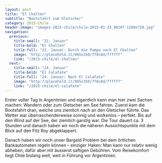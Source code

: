 ```yaml
---
layout: post
title: "El Chalten"
subtitle: "Bootsfahrt zum Gletscher"
category: 2015-Chile
header-image: "images-2015-chile/chile-2015-01-23_00107-1280x720.jpg"
navigation:
  previous:
    title-small: "22. Januar"
    title-bold: "El Chalten"
    title-full: "22. Januar: Durch die Pampa nach El Chalten"
    image: "http://placehold.it/965x350/7f8c8d/ffffff"
    link: "/2015-chile/el-chalten"
  next:
    title-small: "24. Januar"
    title-bold: "El Calafate"
    title-full: "24. Januar: Nach El Calafate"
    image: "http://placehold.it/965x350/7f8c8d/ffffff"
    link: "/2015-chile/el-calafate"
---
```

Erster voller Tag in Argentinien und eigentlich kann man hier zwei Sachen machen: Wandern oder zum Gletscher am See fahren. Zuerst kam die Bootsfahrt dran, welche uns ziemlich nach an den Gletscher führte. Das Wetter war überraschenderweise sonnig und wolkenlos – perfekt. Bis auf den Wind auf der See, der ziemlich garstig war. Die Tour dauert ca. 3 Stunden und danach haben wir noch die näheren Aussichtspunkte mit dem Blick auf den Fitz Roy abgeklappert. 

Danach haben wir noch unser Bargeld Problem bei dem örtlichen Bankautomaten regeln können – einziger Haken: Man kann nur relativ wenig abheben, dafür aber mit äusserst saftigen Gebühren. Vom Reisekomfort liegt Chile bislang weit, weit in Führung vor Argentinien.